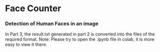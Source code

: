 # Face Counter
### Detection of Human Faces in an image

In Part 3, the result.txt generated in part 2 is converted into the files of the required format.
Note: Please try to open the .ipynb file in colab, it is more easy to view it there.
